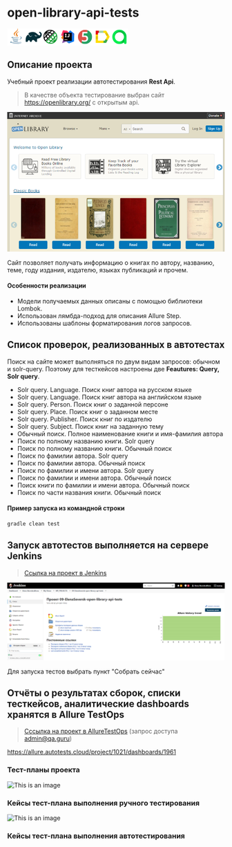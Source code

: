# open-library-api-tests
![This is an image](/icons/Java.png)![This is an image](/icons/Gradle.png)![This is an image](/icons/Rest-Assured.png)![This is an image](/icons/Intelij_IDEA.png)![This is an image](/icons/JUnit5.png)![This is an image](/icons/Allure_Report.png)![This is an image](/icons/AllureTestOps.png)
## Описание проекта
Учебный проект реализации автотестирования **Rest Api**.<br/>
>В качестве объекта тестирование выбран сайт https://openlibrary.org/ с открытым api.<br/>

![This is an image](/images/open-library.png)

Сайт позволяет получать информацию о книгах по автору, названию, теме, году издания, издателю, языках публикаций и прочем.

#### Особенности реализации
- Модели получаемых данных описаны с помощью библиотеки Lombok.
- Использован лямбда-подход для описания Allure Step.
- Использованы шаблоны форматирования логов запросов.

## Список проверок, реализованных в автотестах
Поиск на сайте может выполняться по двум видам запросов: обычном и solr-query. Поэтому для тесткейсов настроены две **Feautures: Query, Solr query**.
- Solr query. Language. Поиск книг автора на русском языке
- Solr query. Language. Поиск книг автора на английском языке
- Solr query. Person. Поиск книг о заданной персоне
- Solr query. Place. Поиск книг о заданном месте
- Solr query. Publisher. Поиск книг по издателю
- Solr query. Subject. Поиск книг на заданную тему
- Обычный поиск. Полное наименование книги и имя-фамилия автора
- Поиск по полному названию книги. Solr query
- Поиск по полному названию книги. Обычный поиск
- Поиск по фамилии автора. Solr query
- Поиск по фамилии автора. Обычный поиск
- Поиск по фамилии и имени автора. Solr query
- Поиск по фамилии и имени автора. Обычный поиск
- Поиск книги по фамилии и имени автора. Обычный поиск
- Поиск по части названия книги. Обычный поиск

#### Пример запуска из командной строки
```bash
gradle clean test
```
## Запуск автотестов выполняется на сервере Jenkins
> <a target="_blank" href="https://jenkins.autotests.cloud/job/09-ElenaSeversk-open-library-api-tests/">Ссылка на проект в Jenkins</a>

![This is an image](/images/jenkins.png)

Для запуска тестов выбрать пункт "Собрать сейчас"

## Отчёты о результатах сборок, списки тесткейсов, аналитические dashboards хранятся в Allure TestOps
> <a target="_blank" href="https://allure.autotests.cloud/project/1021/dashboards">Сссылка на проект в AllureTestOps</a> (запрос доступа admin@qa.guru)

https://allure.autotests.cloud/project/1021/dashboards/1961

### Тест-планы проекта
![This is an image](/images/testplans.png)
### Кейсы тест-плана выполнения ручного тестирования
![This is an image](/images/manual.png)
### Кейсы тест-плана выполнения автотестирования
